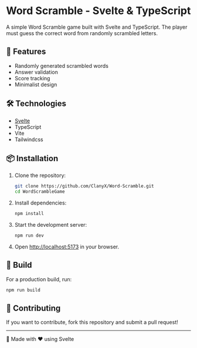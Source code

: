 # Word Scramble - Svelte & TypeScript

A simple Word Scramble game built with Svelte and TypeScript. The player must guess the correct word from randomly scrambled letters.

## 🚀 Features
- Randomly generated scrambled words  
- Answer validation  
- Score tracking  
- Minimalist design

## 🛠 Technologies
- [Svelte](https://svelte.dev/)
- TypeScript
- Vite
- Tailwindcss

## 📦 Installation

1. Clone the repository:
   ```sh
   git clone https://github.com/ClanyX/Word-Scramble.git
   cd WordScrambleGame
   ```

2. Install dependencies:
   ```sh
   npm install
   ```

3. Start the development server:
   ```sh
   npm run dev
   ```

4. Open [http://localhost:5173](http://localhost:5173) in your browser.

## 🔧 Build
For a production build, run:
```sh
npm run build
```

## 🌟 Contributing
If you want to contribute, fork this repository and submit a pull request!

---

📌 Made with ❤️ using Svelte